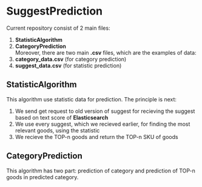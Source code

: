 # SuggestPrediction

Current repository consist of 2 main files:<br>
1. <b>StatisticAlgorithm</b> <br>
2. <b>CategoryPrediction</b> <br>
Moreover, there are two main <b>.csv</b> files, which are the examples of data:
1. <b>category_data.csv</b> (for category prediction) <br>
2. <b>suggest_data.csv</b> (for statistic prediction) <br>

## StatisticAlgorithm

This algorithm use statistic data for prediction. The principle is next:
1. We send get request to old version of suggest for recieving the suggest based on text score of <b>Elasticsearch</b> <br>
2. We use every suggest, which we recieved earlier, for finding the most relevant goods, using the statistic <br>
3. We recieve the TOP-n goods and return the TOP-n SKU of goods <br>

## CategoryPrediction

This algorithm has two part: prediction of category and prediction of TOP-n goods in predicted category. 

